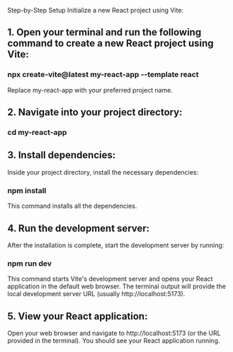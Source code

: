 Step-by-Step Setup
Initialize a new React project using Vite:

## 1. Open your terminal and run the following command to create a new React project using Vite:

### npx create-vite@latest my-react-app --template react
Replace my-react-app with your preferred project name.

## 2. Navigate into your project directory:

### cd my-react-app

## 3. Install dependencies:

Inside your project directory, install the necessary dependencies:

### npm install

This command installs all the dependencies.

## 4. Run the development server:

After the installation is complete, start the development server by running:
### npm run dev

This command starts Vite's development server and opens your React application in the default web browser. The terminal output will provide the local development server URL (usually http://localhost:5173).

## 5. View your React application:

Open your web browser and navigate to http://localhost:5173 (or the URL provided in the terminal). You should see your React application running.
